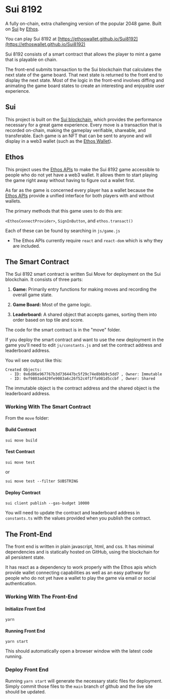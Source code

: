 # Sui 8192

A fully on-chain, extra challenging version of the popular 2048 game. Built on [Sui](https://sui.io) by [Ethos](https://ethoswallet.xyz).

You can play Sui 8192 at [https://ethoswallet.github.io/Sui8192](https://ethoswallet.github.io/Sui8192)

Sui 8192 consists of a smart contract that allows the player to mint a game that is playable on chain.

The front-end submits transaction to the Sui blockchain that calculates the next state of the game board. That next state is returned to the front end to display the next state. Most of the logic in the front-end involves diffing and animating the game board states to create an interesting and enjoyable user experience.

## Sui

This project is built on the [Sui blockchain](https://sui.io), which provides the performance necessary for a great game experience. Every move is a transaction that is recorded on-chain, making the gameplay verifiable, shareable, and transferable. Each game is an NFT that can be sent to anyone and will display in a web3 wallet (such as the [Ethos Wallet](https://chrome.google.com/webstore/detail/ethos-wallet/mcbigmjiafegjnnogedioegffbooigli)).

## Ethos

This project uses the [Ethos APIs](https://ethoswallet.xyz/developers) to make the Sui 8192 game accessible to people who do not yet have a web3 wallet. It allows them to start playing the game right away without having to figure out a wallet first.

As far as the game is concerned every player has a wallet because the [Ethos APIs](https://ethoswallet.xyz/developers) provide a unified interface for both players with and without wallets.

The primary methods that this game uses to do this are:

`<EthosConnectProvider>`, `SignInButton`, and `ethos.transact()`

Each of these can be found by searching in `js/game.js`

- The Ethos APIs currently require `react` and `react-dom` which is why they are included.

## The Smart Contract

The Sui 8192 smart contract is written Sui Move for deployment on the Sui blockchain. It consists of three parts:

1. **Game:** Primarily entry functions for making moves and recording the overall game state.

2. **Game Board:** Most of the game logic.

3. **Leaderboard:** A shared object that accepts games, sorting them into order based on top tile and score.

The code for the smart contract is in the "move" folder.

If you deploy the smart contract and want to use the new deployment in the game you'll need to edit `js/constants.js` and set the contract address and leaderboard address.

You wil see output like this:

```
Created Objects:
  - ID: 0x6d86e967767b3d736447bc5f29c74e8b6b9c5dd7 , Owner: Immutable
  - ID: 0xf9803ad429fe9083a6c26f52c4f1ffa981d5ccbf , Owner: Shared
```

The immutable object is the contract address and the shared object is the leaderboard address.

### Working With The Smart Contract

From the `move` folder:

#### Build Contract

`sui move build`

#### Test Contract

`sui move test`

or

`sui move test --filter SUBSTRING`

#### Deploy Contract

`sui client publish --gas-budget 10000`

You will need to update the contract and leaderboard address in `constants.ts` with the values provided when you publish the contract.

## The Front-End

The front end is written in plain javascript, html, and css. It has minimal dependencies and is statically hosted on GitHub, using the blockchain for all persistent state.

It has react as a dependency to work properly with the Ethos apis which provide wallet connecting capabilities as well as an easy pathway for people who do not yet have a wallet to play the game via email or social authentication.

### Working With The Front-End

#### Initialize Front End

`yarn`

#### Running Front End

`yarn start`

This should automatically open a browser window with the latest code running.

### Deploy Front End

Running `yarn start` will generate the necessary static files for deployment. Simply commit those files to the `main` branch of github and the live site should be updated.